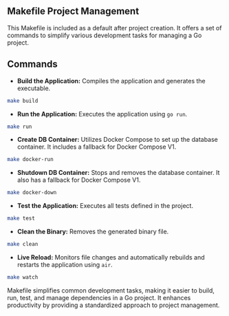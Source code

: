 ## Makefile Project Management

This Makefile is included as a default after project creation. It offers a set of commands to simplify various development tasks for managing a Go project.

## Commands

- **Build the Application:**
Compiles the application and generates the executable.
```bash
make build
```

- **Run the Application:**
Executes the application using `go run`.
```bash
make run
```

- **Create DB Container:**
Utilizes Docker Compose to set up the database container. It includes a fallback for Docker Compose V1.
```bash
make docker-run
```

- **Shutdown DB Container:**
Stops and removes the database container. It also has a fallback for Docker Compose V1.
```bash
make docker-down
```

- **Test the Application:**
Executes all tests defined in the project.
```bash
make test
```

- **Clean the Binary:**
Removes the generated binary file.
```bash
make clean
```

- **Live Reload:**
Monitors file changes and automatically rebuilds and restarts the application using `air`.
```bash
make watch
```

Makefile simplifies common development tasks, making it easier to build, run, test, and manage dependencies in a Go project. It enhances productivity by providing a standardized approach to project management.
